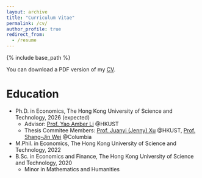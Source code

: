```yaml
---
layout: archive
title: "Curriculum Vitae"
permalink: /cv/
author_profile: true
redirect_from:
  - /resume
---
```


{% include base_path %}

You can download a PDF version of my [CV](https://lingfei-daniel-lu.github.io/files/Lingfei_LU_CV.pdf).

Education
======
* Ph.D. in Economics, The Hong Kong University of Science and Technology, 2026 (expected)
  * Advisor: [Prof. Yao Amber Li](https://yaoli.people.ust.hk) @HKUST
  * Thesis Commitee Members: [Prof. Juanyi (Jenny) Xu](https://juanyixu.weebly.com) @HKUST, [Prof. Shang-Jin Wei](https://users.nber.org/~wei/) @Columbia
* M.Phil. in Economics, The Hong Kong University of Science and Technology, 2022
* B.Sc. in Economics and Finance, The Hong Kong University of Science and Technology, 2020
  * Minor in Mathematics and Humanities

<!--
Work experience
======
* Spring 2024: Academic Pages Collaborator
  * Github University
  * Duties includes: Updates and improvements to template
  * Supervisor: The Users

* Fall 2015: Research Assistant
  * Github University
  * Duties included: Merging pull requests
  * Supervisor: Professor Hub

* Summer 2015: Research Assistant
  * Github University
  * Duties included: Tagging issues
  * Supervisor: Professor Git
  
Skills
======
* Skill 1
* Skill 2
  * Sub-skill 2.1
  * Sub-skill 2.2
  * Sub-skill 2.3
* Skill 3

Publications
======
  <ul>{% for post in site.publications reversed %}
    {% include archive-single-cv.html %}
  {% endfor %}</ul>
  
Teaching
======
  <ul>{% for post in site.teaching reversed %}
    {% include archive-single-cv.html %}
  {% endfor %}</ul>
  
Service and leadership
======
* Currently signed in to 43 different slack teams
-->
